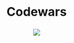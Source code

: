 <h1 align = "center">
  Codewars
</h1>

<h3 align = "center">
  <img src="https://www.codewars.com/users/nottyl/badges/large?theme=light"><br/>
</h3>


